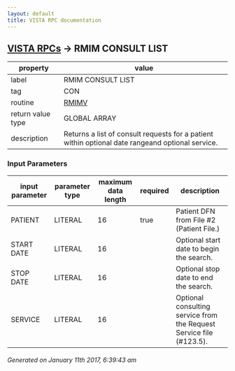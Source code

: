```yaml
---
layout: default
title: VISTA RPC documentation
---
```




## [VISTA RPCs](TableOfContent.md) &#8594; RMIM CONSULT LIST 

 property | value 
--- | --- 
 label | RMIM CONSULT LIST
 tag | CON
 routine | [RMIMV](http://code.osehra.org/dox/Routine_RMIMV_source.html)
 return value type | GLOBAL ARRAY
 description | Returns a list of consult requests for a patient within optional date rangeand optional service.

### Input Parameters

| input parameter | parameter type | maximum data length | required | description | 
| --- | --- | --- | --- | --- | 
| PATIENT | LITERAL | 16 | true | Patient DFN from File #2 (Patient File.) | 
| START DATE | LITERAL | 16 |  | Optional start date to begin the search. | 
| STOP DATE | LITERAL | 16 |  | Optional stop date to end the search. | 
| SERVICE | LITERAL | 16 |  | Optional consulting service from the Request Service file (#123.5). | 




 ###### Generated on January 11th 2017, 6:39:43 am